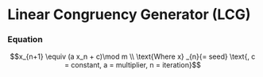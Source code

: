 # Linear Congruency Generator (LCG)

### Equation
```math
x_{n+1} \equiv (a x_n + c)\mod m
\\
\text{Where x} _{n}{= seed} \text{, c = constant, a = multiplier, n = iteration}
```
